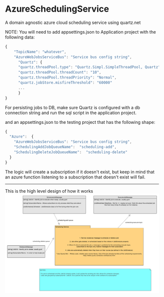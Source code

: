 # AzureSchedulingService
A domain agnostic azure cloud scheduling service using quartz.net


NOTE: You will need to add appsettings.json to Application project with the following data:
```javascript
{
    "TopicName": "whatever",
    "AzureWebJobsServiceBus": "Service bus config string",
      "Quartz": {
      "quartz.threadPool.type": "Quartz.Simpl.SimpleThreadPool, Quartz",
      "quartz.threadPool.threadCount": "10",
      "quartz.threadPool.threadPriority": "Normal",
      "quartz.jobStore.misfireThreshold": "60000"
      ...
      }
}
```

For persisting jobs to DB, make sure Quartz is configured with a db connection string and run the sql script in the application project.

and an appsettings.json to the testing project that has the following shape:
```javascript
{
  "Azure":  {
    "AzureWebJobsServiceBus": "Service bus config string", 
    "SchedulingAddJobQueueName":  "scheduling-add",
    "SchedulingDeleteJobQueueName":  "scheduling-delete"
  } 
}
```

The logic will create a subscription if it doesn't exist, but keep in mind that an azure function listening to a subscription that doesn't exist will fail.

---

This is the high level design of how it works
![alt text](./design_diagram.png "Design")
